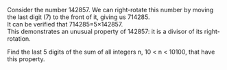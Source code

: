   <p>Consider the number 142857. We can right-rotate this number by moving the last digit (7) to the front of it, giving us 714285.<br />  It can be verified that 714285=5&times;142857.<br />  This demonstrates an unusual property of 142857: it is a divisor of its right-rotation.</p>  <p>Find the last 5 digits of the sum of all integers n, 10 &lt; n &lt; 10100, that have this property.</p>    